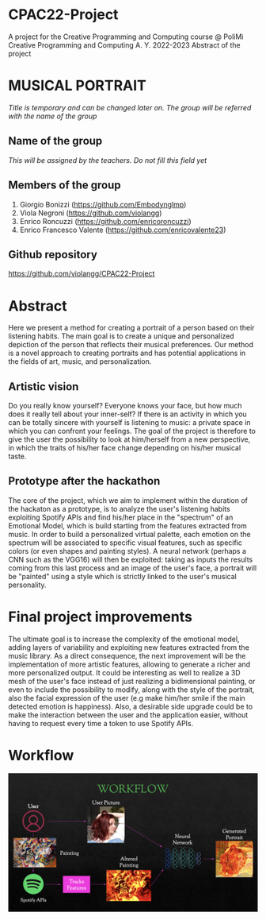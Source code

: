 # CPAC22-Project
A project for the Creative Programming and Computing course @ PoliMi
Creative Programming and Computing
A. Y. 2022-2023
Abstract of the project

# MUSICAL PORTRAIT
_Title is temporary and can be changed later on. The group will be referred with the name of the group_

## Name of the group
_This will be assigned by the teachers. Do not fill this field yet_

## Members of the group 
1.	Giorgio Bonizzi (https://github.com/Embodynglmp)
2.	Viola Negroni (https://github.com/violangg)
3.	Enrico Roncuzzi (https://github.com/enricoroncuzzi)
4.	Enrico Francesco Valente (https://github.com/enricovalente23)

## Github repository
https://github.com/violangg/CPAC22-Project

# Abstract
Here we present a method for creating a portrait of a person based on their listening habits. The main goal is to create a unique and personalized depiction of the person that reflects their musical preferences. Our method is a novel approach to creating portraits and has potential applications in the fields of art, music, and personalization.

## Artistic vision
Do you really know yourself? Everyone knows your face, but how much does it really tell about your inner-self? If there is an activity in which you can be totally sincere with yourself is listening to music: a private space in which you can confront your feelings.
The goal of the project is therefore to give the user the possibility to look at him/herself from a new perspective, in which the traits of his/her face change depending on his/her musical taste.

## Prototype after the hackathon

The core of the project, which we aim to implement within the duration of the hackaton as a prototype, is to analyze the user's listening habits exploiting Spotify APIs and find his/her place in the "spectrum" of an Emotional Model, which is build starting from the features extracted from music.
In order to build a personalized virtual palette, each emotion on the spectrum will be associated to specific visual features, such as specific colors (or even shapes and painting styles).
A neural network (perhaps a CNN such as the VGG16) will then be exploited: taking as inputs the results coming from this last process and an image of the user's face, a portrait will be "painted" using a style which is strictly linked to the user's musical personality.

# Final project improvements
The ultimate goal is to increase the complexity of the emotional model, adding layers of variability and exploiting new features extracted from the music library. As a direct consequence, the next improvement will be the implementation of more artistic features, allowing to generate a richer and more personalized output.
It could be interesting as well to realize a 3D mesh of the user's face instead of just realizing a bidimensional painting, or even to include the possibility to modify, along with the style of the portrait, also the facial expression of the user (e.g make him/her smile if the main detected emotion is happiness).
Also, a desirable side upgrade could be to make the interaction between the user and the application easier, without having to request every time a token to use Spotify APIs.

# Workflow

![Workflow](workflow.png)
